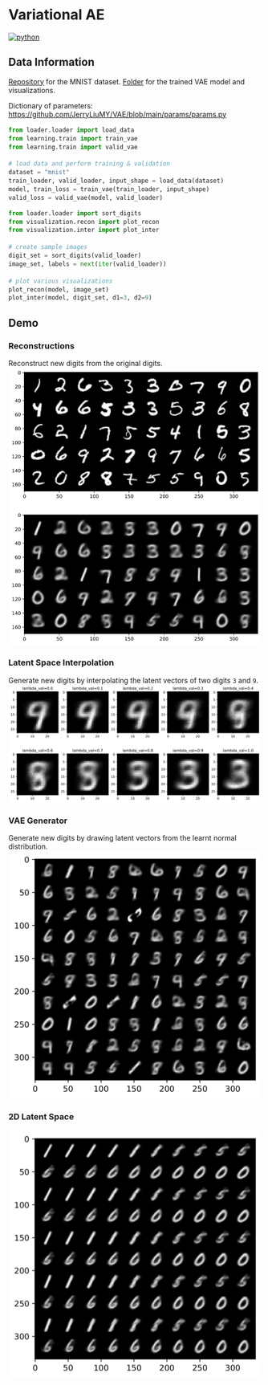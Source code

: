 # Variational AE
<p>
    <a href="https://www.python.org/">
    <img src="https://img.shields.io/badge/python-v3-brightgreen.svg" alt="python"></a> &nbsp;
</p>

## Data Information
<a href="https://drive.google.com/drive/folders/1OmhlpLpXY_61M1C3AuwF67A52gqjbJuP?usp=sharing" target="_blank">Repository</a> for the MNIST dataset. <a href="https://drive.google.com/drive/folders/1OlVC4iqMzGMADoY4iut-Epjl-GmAMV1h?usp=sharing">Folder</a> for the trained VAE model and visualizations.

Dictionary of parameters: https://github.com/JerryLiuMY/VAE/blob/main/params/params.py

```python
from loader.loader import load_data
from learning.train import train_vae
from learning.train import valid_vae

# load data and perform training & validation
dataset = "mnist"
train_loader, valid_loader, input_shape = load_data(dataset)
model, train_loss = train_vae(train_loader, input_shape)
valid_loss = valid_vae(model, valid_loader)
```

```python
from loader.loader import sort_digits
from visualization.recon import plot_recon
from visualization.inter import plot_inter

# create sample images
digit_set = sort_digits(valid_loader)
image_set, labels = next(iter(valid_loader))

# plot various visualizations
plot_recon(model, image_set)
plot_inter(model, digit_set, d1=3, d2=9)
```

## Demo
### Reconstructions
Reconstruct new digits from the original digits.
![alt text](./__resources__/recon.jpg?raw=true "Title")

### Latent Space Interpolation
Generate new digits by interpolating the latent vectors of two digits `3` and `9`.
![alt text](./__resources__/inter.jpg?raw=true "Title")

### VAE Generator
Generate new digits by drawing latent vectors from the learnt normal distribution.
![alt text](./__resources__/sample.jpg?raw=true "Title")

### 2D Latent Space
![alt text](./__resources__/space.jpg?raw=true "Title")
